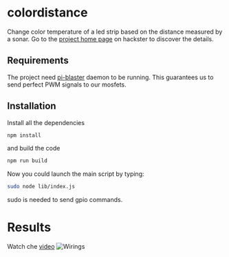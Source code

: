 # colordistance
Change color temperature of a led strip based on the distance measured by a sonar.
Go to the [project home page](https://www.hackster.io/dynamick/colordistance-c4411a) on hackster to discover the details.

## Requirements

The project need [pi-blaster](https://github.com/sarfata/pi-blaster) daemon to be running. This guarantees us to send perfect PWM signals to our mosfets.

## Installation

Install all the dependencies
```sh
npm install
```
and build the code
```sh
npm run build
```

Now you could launch the main script by typing:
```sh
sudo node lib/index.js
```
sudo is needed to send gpio commands.

# Results
Watch che [video](https://www.youtube.com/watch?v=hAXX9rs4a0s)
![Wirings](https://hackster.imgix.net/uploads/attachments/258323/20170205_232018_uLJDtJYLdN.jpg?auto=compress%2Cformat&w=900&h=675&fit=min)
